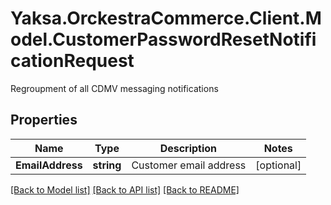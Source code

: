 # Yaksa.OrckestraCommerce.Client.Model.CustomerPasswordResetNotificationRequest
Regroupment of all CDMV messaging notifications

## Properties

Name | Type | Description | Notes
------------ | ------------- | ------------- | -------------
**EmailAddress** | **string** | Customer email address | [optional] 

[[Back to Model list]](../README.md#documentation-for-models) [[Back to API list]](../README.md#documentation-for-api-endpoints) [[Back to README]](../README.md)

